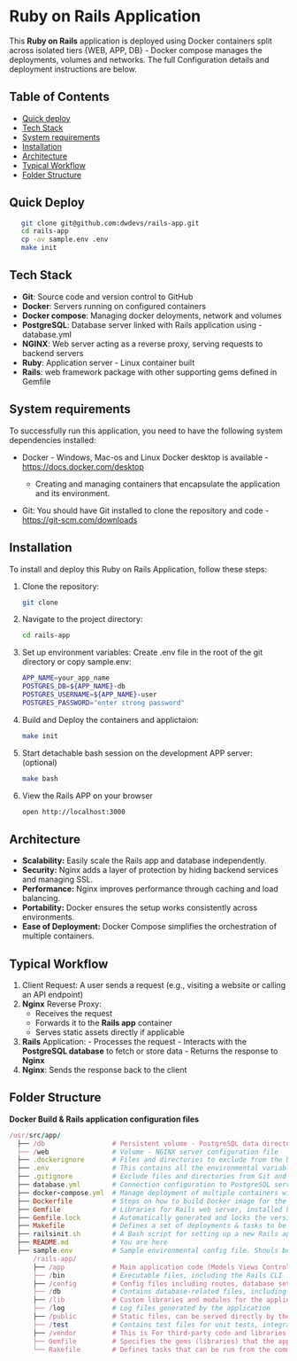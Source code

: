 # Ruby on Rails Application

This **Ruby on Rails** application is deployed using Docker containers split across isolated tiers {WEB, APP, DB} - Docker compose manages the deployments, volumes and networks.
The full Configuration details and deployment instructions are below.

## Table of Contents
- [Quick deploy](#quick-deploy)
- [Tech Stack](#tech-stack)
- [System requirements](system-requirements)
- [Installation](#installation)
- [Architecture](#architecture)
- [Typical Workflow](#typical-workflow)
- [Folder Structure](#folder-structure)

## Quick Deploy
```bash
   git clone git@github.com:dwdevs/rails-app.git
   cd rails-app
   cp -av sample.env .env
   make init
```

## Tech Stack
- **Git**: Source code and version control to GitHub
- **Docker**: Servers running on configured containers
- **Docker compose**: Managing docker deloyments, network and volumes
- **PostgreSQL**: Database server linked with Rails application using - database.yml
- **NGINX**: Web server acting as a reverse proxy, serving requests to backend servers
- **Ruby**: Application server - Linux container built 
- **Rails**: web framework package with other supporting gems defined in Gemfile


## System requirements
To successfully run this application, you need to have the following system dependencies installed:
- Docker - Windows, Mac-os and Linux Docker desktop is available - https://docs.docker.com/desktop
    - Creating and managing containers that encapsulate the application and its environment.

- Git: You should have Git installed to clone the repository and code - https://git-scm.com/downloads


## Installation
To install and deploy this Ruby on Rails Application, follow these steps:

1. Clone the repository:
   ```bash
   git clone 

2. Navigate to the project directory:
   ```bash
   cd rails-app

3. Set up environment variables: Create .env file in the root of the git directory or copy sample.env:
   ```bash
   APP_NAME=your_app_name
   POSTGRES_DB=${APP_NAME}-db
   POSTGRES_USERNAME=${APP_NAME}-user
   POSTGRES_PASSWORD="enter strong password"

4. Build and Deploy the containers and applictaion:
   ```bash
   make init

5. Start detachable bash session on the development APP server: (optional)
   ```bash
   make bash

6. View the Rails APP on your browser 
   ```bash
   open http://localhost:3000


## Architecture
  - **Scalability:** Easily scale the Rails app and database independently.
  - **Security:** Nginx adds a layer of protection by hiding backend services and managing SSL.
  - **Performance:** Nginx improves performance through caching and load balancing.
  - **Portability:** Docker ensures the setup works consistently across environments.
  - **Ease of Deployment:** Docker Compose simplifies the orchestration of multiple containers.


## Typical Workflow
  1. Client Request: A user sends a request (e.g., visiting a website or calling an API endpoint)
  2. **Nginx** Reverse Proxy:
        - Receives the request
        - Forwards it to the **Rails app** container
        - Serves static assets directly if applicable
  3. **Rails** Application:
    - Processes the request
    - Interacts with the **PostgreSQL database** to fetch or store data
    - Returns the response to **Nginx**
  4. **Nginx**: Sends the response back to the client


## Folder Structure
**Docker Build & Rails application configuration files**
  ```ruby
/usr/src/app/
    ├── /db                 # Persistent volume - PostgreSQL data directory (pg_data)
    ├── /web                # Volume - NGINX server configuration file
    ├── .dockerignore       # Files and directories to exclude from the Docker build context
    ├── .env                # This contains all the environmental variables - **Sensitive data**
    ├── .gitignore          # Exclude files and directories from Git and pushed to repo         
    ├── database.yml        # Connection configuration to PostgreSQL server and database
    ├── docker-compose.yml  # Manage deployment of multiple containers with volumes and network
    ├── Dockerfile          # Steps on how to build Docker image for the Rails application
    ├── Gemfile             # Libraries for Rails web server, installed by Bundle
    ├── Gemfile.lock        # Automatically generated and locks the versions of the gems specified
    ├── Makefile            # Defines a set of deployments & tasks to be executed with easy commands 
    ├── railsinit.sh        # A Bash script for setting up a new Rails application
    ├── README.md           # You are here
    ├── sample.env          # Sample environmental config file. Shouls be .env in directory (rename)
        /rails-app/
        ├── /app            # Main application code (Models Views Controllers)
        ├── /bin            # Executable files, including the Rails CLI
        ├── /config         # Config files including routes, database settings, and config
        ├── /db             # Contains database-related files, including migrations & seeds
        ├── /lib            # Custom libraries and modules for the application
        ├── /log            # Log files generated by the application
        ├── /public         # Static files, can be served directly by the web server like error page
        ├── /test           # Contains test files for unit tests, integration tests and other tests
        ├── /vendor         # This is For third-party code and libraries not managed by Bundler
        ├── Gemfile         # Specifies the gems (libraries) that the application depends on
        └── Rakefile        # Defines tasks that can be run from the command line using the rake CMD
       
  ````
